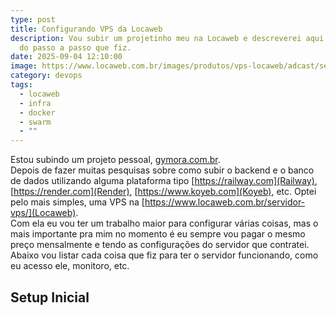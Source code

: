```yaml
---
type: post
title: Configurando VPS da Locaweb
description: Vou subir um projetinho meu na Locaweb e descreverei aqui um pouco
  do passo a passo que fiz.
date: 2025-09-04 12:10:00
image: https://www.locaweb.com.br/images/produtos/vps-locaweb/adcast/servidor-vps-ilustracao.webp?v=2.2.26
category: devops
tags:
  - locaweb
  - infra
  - docker
  - swarm
  - ""
---
```

Estou subindo um projeto pessoal, [gymora.com.br](https://gymora.com.br).  
Depois de fazer muitas pesquisas sobre como subir o backend e o banco de dados utilizando alguma plataforma tipo [https://railway.com](Railway), [https://render.com](Render), [https://www.koyeb.com](Koyeb), etc. Optei pelo mais simples, uma VPS na [https://www.locaweb.com.br/servidor-vps/](Locaweb).  
Com ela eu vou ter um trabalho maior para configurar várias coisas, mas o mais importante pra mim no momento é eu sempre vou pagar o mesmo preço mensalmente e tendo as configurações do servidor que contratei.  
Abaixo vou listar cada coisa que fiz para ter o servidor funcionando, como eu acesso ele, monitoro, etc.  

## Setup Inicial


